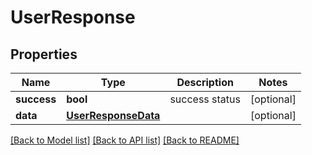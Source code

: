 # UserResponse

## Properties
Name | Type | Description | Notes
------------ | ------------- | ------------- | -------------
**success** | **bool** | success status | [optional] 
**data** | [**UserResponseData**](UserResponseData.md) |  | [optional] 

[[Back to Model list]](../README.md#documentation-for-models) [[Back to API list]](../README.md#documentation-for-api-endpoints) [[Back to README]](../README.md)


